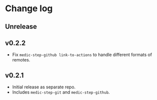 # Change log

## Unrelease

## v0.2.2

- Fix `medic-step-github link-to-actions` to handle different formats of remotes.

## v0.2.1

- Initial release as separate repo.
- Includes `medic-step-git` and `medic-step-github`.
